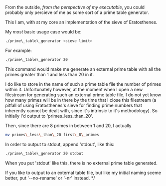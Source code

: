 From the outside, _from the perspective of my executable_, you could probably only percieve of me as some sort of a prime table generator.

This I am, with at my core an implementation of the sieve of Eratosthenes.

My _most_ basic usage case would be:
```bash
./prime\_table\_generator <sieve limit>
```

For example:
```bash
./prime\_table\_generator 20
```

This command would make me generate an external prime table with all the primes greater than 1 and less than 20 in it.

I do like to store in the name of such a prime table file the number of primes within it.
Unfortunately however, at the moment when I open a new filestream for generating such an external prime table file, I do not yet know how many primes will be in there by the time that I close this filestream (a pitfall of using Eratosthenes's sieve for finding prime numbers that inherently cannot be dealt with, since it's intrinsic to it's methodology). So initially I'd output to 'primes\_less\_than\_20'.

Then, since there are 8 primes in between 1 and 20, I actually
```bash
mv primes\_less\_than\_20 first\_8\_primes
```
In order to output to stdout, append 'stdout', like this:
```bash
./prime\_table\_generator 20 stdout
```

When you put 'stdout' like this, there is no external prime table generated.

If you like to output to an external table file, but like my initial naming sceme better, put '--no-rename' or '-nr' instead. */
